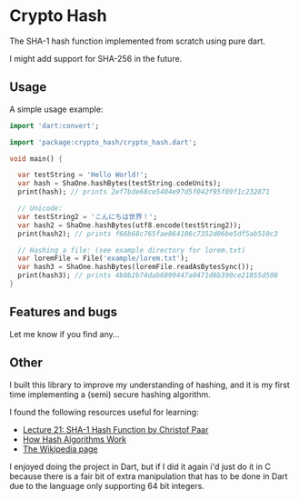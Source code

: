 # Crypto Hash

The SHA-1 hash function implemented from scratch using pure dart.

I might add support for SHA-256 in the future.

## Usage

A simple usage example:

```dart
import 'dart:convert';

import 'package:crypto_hash/crypto_hash.dart';

void main() {

  var testString = 'Hello World!';
  var hash = ShaOne.hashBytes(testString.codeUnits);
  print(hash); // prints 2ef7bde68ce5404e97d5f042f95f89f1c232871

  // Unicode:
  var testString2 = 'こんにちは世界！';
  var hash2 = ShaOne.hashBytes(utf8.encode(testString2));
  print(hash2); // prints f66b68c765fae864106c7352d06be5df5ab510c3

  // Hashing a file: (see example directory for lorem.txt)
  var loremFile = File('example/lorem.txt');
  var hash3 = ShaOne.hashBytes(loremFile.readAsBytesSync());
  print(hash3); // prints 4b0b2b74dab6099447a0471d6b390ce21055d508
}

```

## Features and bugs

Let me know if you find any...

## Other

I built this library to improve my understanding of hashing, and it is my first time implementing a (semi) secure hashing algorithm.

I found the following resources useful for learning:

- [Lecture 21: SHA-1 Hash Function by Christof Paar](https://www.youtube.com/watch?v=JIhZWgJA-9o)
- [How Hash Algorithms Work](https://www.metamorphosite.com/one-way-hash-encryption-sha1-data-software)
- [The Wikipedia page](https://en.wikipedia.org/wiki/SHA-1)

I enjoyed doing the project in Dart, but if I did it again i'd just do it in C because there is a fair bit of extra manipulation that has to be done in Dart due to the language only supporting 64 bit integers.
